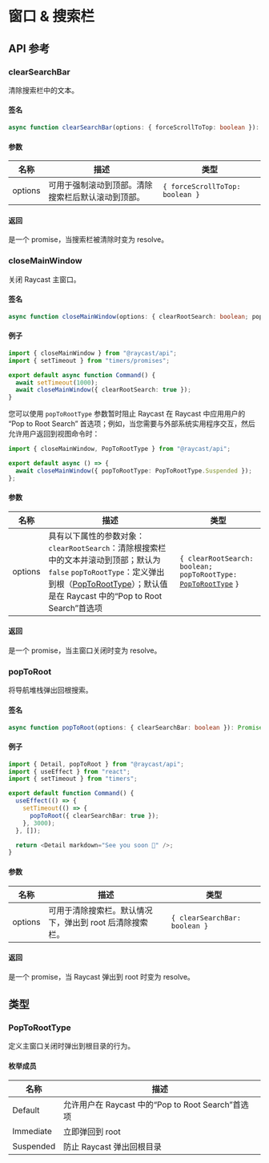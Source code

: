 # 窗口 & 搜索栏

## API 参考

### clearSearchBar

清除搜索栏中的文本。

#### 签名

```typescript
async function clearSearchBar(options: { forceScrollToTop: boolean }): Promise<void>;
```

#### 参数

| 名称      | 描述                        | 类型                              |
| ------- | ------------------------- | ------------------------------- |
| options | 可用于强制滚动到顶部。清除搜索栏后默认滚动到顶部。 | `{ forceScrollToTop: boolean }` |

#### 返回

是一个 promise，当搜索栏被清除时变为 resolve。

### closeMainWindow

关闭 Raycast 主窗口。

#### 签名

```typescript
async function closeMainWindow(options: { clearRootSearch: boolean; popToRootType?: PopToRootType }): Promise<void>;
```

#### 例子

```typescript
import { closeMainWindow } from "@raycast/api";
import { setTimeout } from "timers/promises";

export default async function Command() {
  await setTimeout(1000);
  await closeMainWindow({ clearRootSearch: true });
}
```

您可以使用 `popToRootType` 参数暂时阻止 Raycast 在 Raycast 中应用用户的 “Pop to Root Search” 首选项；例如，当您需要与外部系统实用程序交互，然后允许用户返回到视图命令时：

```typescript
import { closeMainWindow, PopToRootType } from "@raycast/api";

export default async () => {
  await closeMainWindow({ popToRootType: PopToRootType.Suspended });
};
```

#### 参数

| 名称      | 描述                                                                                                                                                                                                                           | 类型                                                                                                         |
| ------- | ---------------------------------------------------------------------------------------------------------------------------------------------------------------------------------------------------------------------------- | ---------------------------------------------------------------------------------------------------------- |
| options | 具有以下属性的参数对象：`clearRootSearch`：清除根搜索栏中的文本并滚动到顶部；默认为 `false` `popToRootType`：定义弹出到根（[PopToRootType](https://developers.raycast.com/api-reference/window-and-search-bar#poptoroottype)）；默认值是在 Raycast 中的“Pop to Root Search”首选项 | `{ clearRootSearch: boolean; popToRootType:` [`PopToRootType`](window-and-search-bar.md#poptoroottype) `}` |

#### 返回

是一个 promise，当主窗口关闭时变为 resolve。

### popToRoot

将导航堆栈弹出回根搜索。

#### 签名

```typescript
async function popToRoot(options: { clearSearchBar: boolean }): Promise<void>;
```

#### 例子

```typescript
import { Detail, popToRoot } from "@raycast/api";
import { useEffect } from "react";
import { setTimeout } from "timers";

export default function Command() {
  useEffect(() => {
    setTimeout(() => {
      popToRoot({ clearSearchBar: true });
    }, 3000);
  }, []);

  return <Detail markdown="See you soon 👋" />;
}
```

#### 参数

| 名称      | 描述                              | 类型                            |
| ------- | ------------------------------- | ----------------------------- |
| options | 可用于清除搜索栏。默认情况下，弹出到 root 后清除搜索栏。 | `{ clearSearchBar: boolean }` |

#### 返回

是一个 promise，当 Raycast 弹出到 root 时变为 resolve。

## 类型

### PopToRootType

定义主窗口关闭时弹出到根目录的行为。

#### 枚举成员

| 名称        | 描述                                      |
| --------- | --------------------------------------- |
| Default   | 允许用户在 Raycast 中的“Pop to Root Search”首选项 |
| Immediate | 立即弹回到 root                              |
| Suspended | 防止 Raycast 弹出回根目录                       |
